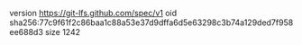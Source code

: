 version https://git-lfs.github.com/spec/v1
oid sha256:77c9f61f2c86baa1c88a53e37d9dffa6d5e63298c3b74a129ded7f958ee688d3
size 1242
